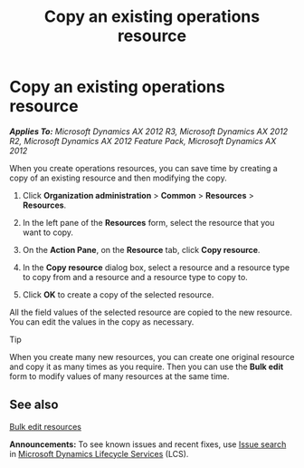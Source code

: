 ﻿---
title: Copy an existing operations resource
TOCTitle: Copy an existing operations resource
ms:assetid: 5c10f62f-dd9d-444a-9620-feda01d44327
ms:mtpsurl: https://technet.microsoft.com/en-us/library/Hh209123(v=AX.60)
ms:contentKeyID: 36057567
ms.date: 04/18/2014
mtps_version: v=AX.60
f1_keywords:
- copy
- operations resource
- resource groups
---

# Copy an existing operations resource 


_**Applies To:** Microsoft Dynamics AX 2012 R3, Microsoft Dynamics AX 2012 R2, Microsoft Dynamics AX 2012 Feature Pack, Microsoft Dynamics AX 2012_

When you create operations resources, you can save time by creating a copy of an existing resource and then modifying the copy.

1.  Click **Organization administration** \> **Common** \> **Resources** \> **Resources**.

2.  In the left pane of the **Resources** form, select the resource that you want to copy.

3.  On the **Action Pane**, on the **Resource** tab, click **Copy resource**.

4.  In the **Copy resource** dialog box, select a resource and a resource type to copy from and a resource and a resource type to copy to.

5.  Click **OK** to create a copy of the selected resource.

All the field values of the selected resource are copied to the new resource. You can edit the values in the copy as necessary.


> [!TIP]
> <P>When you create many new resources, you can create one original resource and copy it as many times as you require. Then you can use the <STRONG>Bulk edit</STRONG> form to modify values of many resources at the same time.</P>



## See also

[Bulk edit resources](bulk-edit-operations-resources.md)

  
**Announcements:** To see known issues and recent fixes, use [Issue search](http://go.microsoft.com/fwlink/?linkid=389258) in [Microsoft Dynamics Lifecycle Services](http://go.microsoft.com/fwlink/?linkid=306505) (LCS).

